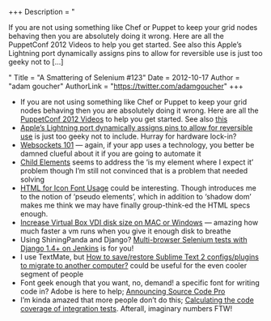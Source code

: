 +++
Description = "<p>If you are not using something like Chef or Puppet to keep your grid nodes behaving then you are absolutely doing it wrong. Here are all the PuppetConf 2012 Videos to help you get started. See also this Apple’s Lightning port dynamically assigns pins to allow for reversible use is just too geeky not to […]</p>"
Title = "A Smattering of Selenium #123"
Date = 2012-10-17
Author = "adam goucher"
AuthorLink = "https://twitter.com/adamgoucher"
+++

<ul>
<li>If you are not using something like Chef or Puppet to keep your grid nodes behaving then you are absolutely doing it wrong. Here are all the <a href="http://puppetlabs.com/community/videos/puppetconf/">PuppetConf 2012 Videos</a> to help you get started. See also <a href="http://memegenerator.net/instance/27887540">this</a></li>
<li><a href="http://appleinsider.com/articles/12/09/25/apples_lightning_port_dynamically_assigns_pins_to_allow_for_reversible_use">Apple&#8217;s Lightning port dynamically assigns pins to allow for reversible use</a> is just too geeky not to include. Hurray for hardware lock-in?</li>
<li><a href="http://lucumr.pocoo.org/2012/9/24/websockets-101/">Websockets 101</a> &#8212; again, if your app uses a technology, you better be damned clueful about it if you are going to automate it</li>
<li><a href="http://selenium34.wordpress.com/2012/09/21/child-elements/">Child Elements</a> seems to address the &#8216;is my element where I expect it&#8217; problem though I&#8217;m still not convinced that is a problem that needed solving</li>
<li><a href="http://css-tricks.com/html-for-icon-font-usage/">HTML for Icon Font Usage</a> could be interesting. Though introduces me to the notion of &#8216;pseudo elements&#8217;, which in addition to &#8216;shadow dom&#8217; makes me think we may have finally group-think-ed the HTML specs enough.</li>
<li><a href="http://tips.kaali.co.uk/2012/03/16/expand-or-increase-the-size-of-virtual-box-vdi-dis/">Increase Virtual Box VDI disk size on MAC or Windows</a> &#8212; amazing how much faster a vm runs when you give it enough disk to breathe</li>
<li>Using ShiningPanda and Django? <a href="http://www.shiningpanda.com/blog/2012/09/27/multi-browser-selenium-tests-django-14-jenkins/">Multi-browser Selenium tests with Django 1.4+ on Jenkins</a> is for you!</li>
<li>I use TextMate, but <a href="http://stackoverflow.com/questions/11365948/how-to-save-restore-sublime-text-2-configs-plugins-to-migrate-to-another-compute">How to save/restore Sublime Text 2 configs/plugins to migrate to another computer?</a> could be useful for the even cooler segment of people</li>
<li>Font geek enough that you want, no, demand! a specific font for writing code in? Adobe is here to help; <a href="http://blogs.adobe.com/typblography/2012/09/source-code-pro.html">Announcing Source Code Pro</a></li>
<li>I&#8217;m kinda amazed that more people don&#8217;t do this; <a href="http://blog.avisi.nl/2012/09/25/calculating-the-code-coverage-of-integration-tests/">Calculating the code coverage of integration tests</a>. Afterall, imaginary numbers FTW!</li>
</ul>

